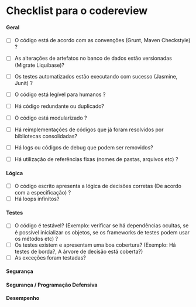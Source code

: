 # Checklist para o codereview 

#### Geral

* [ ] O código está de acordo com as convenções (Grunt, Maven Checkstyle) ?
* [ ] As alterações de artefatos no banco de dados estão versionadas (Migrate Liquibase)?
* [ ] Os testes automatizados estão executando com sucesso (Jasmine, Junit) ?
* [ ] O código está legível para humanos ?
* [ ] Há código redundante ou duplicado?
* [ ] O código está modularizado ?
* [ ] Há reimplementações de códigos que já foram resolvidos por bibliotecas consolidadas?
* [ ] Há logs ou códigos de debug que podem ser removidos?
* [ ] Há utilização de referências fixas (nomes de pastas, arquivos etc) ?


#### Lógica

* [ ] O código escrito apresenta a lógica de decisões corretas (De acordo com a especificação) ?
* [ ] Há loops infinitos?

#### Testes
* [ ] O código é testável? (Exemplo: verificar se há dependências ocultas, se é possível inicializar os objetos, se os frameworks de testes podem usar os métodos etc) ?
* [ ] Os testes existem e apresentam uma boa cobertura? (Exemplo: Há testes de borda?, A árvore de decisão está coberta?)
* [ ] As exceções foram testadas?

#### Segurança


#### Segurança / Programação Defensiva


#### Desempenho
